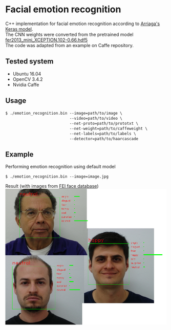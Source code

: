 # Facial emotion recognition

C++ implementation for facial emotion recognition according to [Arriaga's Keras model](https://github.com/oarriaga/face_classification).  
The CNN weights were converted from the pretrained model [fer2013_mini_XCEPTION.102-0.66.hdf5](https://github.com/oarriaga/face_classification/blob/master/trained_models/emotion_models/fer2013_mini_XCEPTION.102-0.66.hdf5)  
The code was adapted from an example on Caffe repository.

## Tested system
* Ubuntu 16.04
* OpenCV 3.4.2
* Nvidia Caffe

## Usage
```
$ ./emotion_recognition.bin --image=path/to/image \
                            --video=path/to/video \
                            --net-proto=path/to/prototxt \
                            --net-weight=path/to/caffeweight \
                            --net-labels=path/to/labels \
                            --detector=path/to/haarcascade
```

## Example
Performing emotion recognition using default model
```
$ ./emotion_recognition.bin --image=image.jpg
```

Result (with images from [FEI face database](https://fei.edu.br/~cet/facedatabase.html))  
<img src="result.png">
